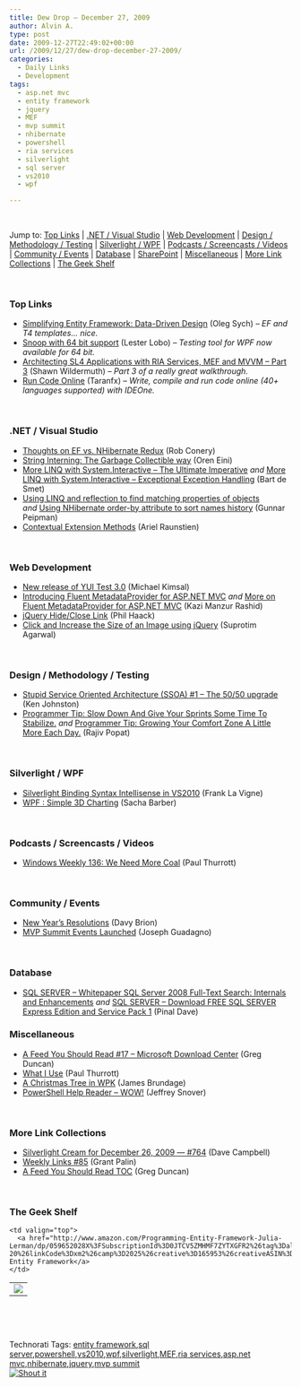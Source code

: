 ```yaml
---
title: Dew Drop – December 27, 2009
author: Alvin A.
type: post
date: 2009-12-27T22:49:02+00:00
url: /2009/12/27/dew-drop-december-27-2009/
categories:
  - Daily Links
  - Development
tags:
  - asp.net mvc
  - entity framework
  - jquery
  - MEF
  - mvp summit
  - nhibernate
  - powershell
  - ria services
  - silverlight
  - sql server
  - vs2010
  - wpf

---
```

&#160;

Jump to: [Top Links][1] | [.NET / Visual Studio][2] | [Web Development][3] | [Design / Methodology / Testing][4] | [Silverlight / WPF][5] | [Podcasts / Screencasts / Videos][6] | [Community / Events][7] | [Database][8] | [SharePoint][9] | [Miscellaneous][10] | [More Link Collections][11] | [The Geek Shelf][12] 

&#160;

### <a name="top"></a>Top Links

  * [Simplifying Entity Framework: Data-Driven Design][13] (Oleg Sych) _– EF and T4 templates… nice._
  * [Snoop with 64 bit support][14] (Lester Lobo) _– Testing tool for WPF now available for 64 bit._
  * [Architecting SL4 Applications with RIA Services, MEF and MVVM &#8211; Part 3][15] (Shawn Wildermuth) _– Part 3 of a really great walkthrough._
  * [Run Code Online][16] (Taranfx) _– Write, compile and run code online (40+ languages supported) with IDEOne._

&#160;

### <a name="dotnet"></a>.NET / Visual Studio

  * [Thoughts on EF vs. NHibernate Redux][17] (Rob Conery)
  * [String Interning: The Garbage Collectible way][18] (Oren Eini)
  * [More LINQ with System.Interactive – The Ultimate Imperative][19] _and_&#160;[More LINQ with System.Interactive – Exceptional Exception Handling][20] (Bart de Smet)
  * [Using LINQ and reflection to find matching properties of objects][21] _and_&#160;[Using NHibernate order-by attribute to sort names history][22] (Gunnar Peipman)
  * [Contextual Extension Methods][23] (Ariel Raunstien)

&#160;

### <a name="web"></a>Web Development

  * [New release of YUI Test 3.0][24] (Michael Kimsal)
  * [Introducing Fluent MetadataProvider for ASP.NET MVC][25] _and_&#160;[More on Fluent MetadataProvider for ASP.NET MVC][26] (Kazi Manzur Rashid)
  * [jQuery Hide/Close Link][27] (Phil Haack)
  * [Click and Increase the Size of an Image using jQuery][28] (Suprotim Agarwal)

&#160;

### <a name="design"></a>Design / Methodology / Testing

  * [Stupid Service Oriented Architecture (SSOA) #1 – The 50/50 upgrade][29] (Ken Johnston)
  * [Programmer Tip: Slow Down And Give Your Sprints Some Time To Stabilize.][30] _and_&#160;[Programmer Tip: Growing Your Comfort Zone A Little More Each Day.][31] (Rajiv Popat)

&#160;

### <a name="silverlight"></a>Silverlight / WPF

  * [Silverlight Binding Syntax Intellisense in VS2010][32] (Frank La Vigne)
  * [WPF : Simple 3D Charting][33] (Sacha Barber)

&#160;

### <a name="podcasts"></a>Podcasts / Screencasts / Videos

  * [Windows Weekly 136: We Need More Coal][34] (Paul Thurrott)

&#160;

### <a name="events"></a>Community / Events

  * [New Year’s Resolutions][35] (Davy Brion)
  * [MVP Summit Events Launched][36] (Joseph Guadagno)

&#160;

### <a name="db"></a>Database

  * [SQL SERVER – Whitepaper SQL Server 2008 Full-Text Search: Internals and Enhancements][37] _and_&#160;[SQL SERVER – Download FREE SQL SERVER Express Edition and Service Pack 1][38] (Pinal Dave)

<a name="sp"></a>

### <a name="misc"></a>Miscellaneous

  * [A Feed You Should Read #17 – Microsoft Download Center][39] (Greg Duncan)
  * [What I Use][40] (Paul Thurrott)
  * [A Christmas Tree in WPK][41] (James Brundage)
  * [PowerShell Help Reader – WOW!][42] (Jeffrey Snover)

&#160;

### <a name="links"></a>More Link Collections

  * [Silverlight Cream for December 26, 2009 &#8212; #764][43] (Dave Campbell)
  * [Weekly Links #85][44] (Grant Palin)
  * [A Feed You Should Read TOC][45] (Greg Duncan)

&#160;

### <a name="shelf"></a>The Geek Shelf

<table border="0" cellspacing="0" cellpadding="0">
  <tr>
    <td>
      <img data-recalc-dims="1" decoding="async" src="https://i0.wp.com/ecx.images-amazon.com/images/I/41inTvXhKKL._SL75_.jpg?w=660" />
    </td>
    
    <td valign="top">
      <a href="http://www.amazon.com/Programming-Entity-Framework-Julia-Lerman/dp/059652028X%3FSubscriptionId%3D0JTCV5ZMHMF7ZYTXGFR2%26tag%3Dalvinashcraft-20%26linkCode%3Dxm2%26camp%3D2025%26creative%3D165953%26creativeASIN%3D059652028X">Programming Entity Framework</a>
    </td>
  </tr>
</table>

&#160;

<div style="padding-bottom: 0px; margin: 0px; padding-left: 0px; padding-right: 0px; display: inline; float: none; padding-top: 0px" id="scid:C16BAC14-9A3D-4c50-9394-FBFEF7A93539:12289fd9-8dd8-45ca-b453-01b96b1a1f49" class="wlWriterSmartContent">
  <!--dotnetkickit-->
</div>

&#160;

<div style="padding-bottom: 0px; margin: 0px; padding-left: 0px; padding-right: 0px; display: inline; float: none; padding-top: 0px" id="scid:0767317B-992E-4b12-91E0-4F059A8CECA8:96a8d313-5a10-4c86-bcc3-bba06f7bc1e0" class="wlWriterSmartContent">
  Technorati Tags: <a href="http://technorati.com/tags/entity+framework" rel="tag">entity framework</a>,<a href="http://technorati.com/tags/sql+server" rel="tag">sql server</a>,<a href="http://technorati.com/tags/powershell" rel="tag">powershell</a>,<a href="http://technorati.com/tags/vs2010" rel="tag">vs2010</a>,<a href="http://technorati.com/tags/wpf" rel="tag">wpf</a>,<a href="http://technorati.com/tags/silverlight" rel="tag">silverlight</a>,<a href="http://technorati.com/tags/MEF" rel="tag">MEF</a>,<a href="http://technorati.com/tags/ria+services" rel="tag">ria services</a>,<a href="http://technorati.com/tags/asp.net+mvc" rel="tag">asp.net mvc</a>,<a href="http://technorati.com/tags/nhibernate" rel="tag">nhibernate</a>,<a href="http://technorati.com/tags/jquery" rel="tag">jquery</a>,<a href="http://technorati.com/tags/mvp+summit" rel="tag">mvp summit</a>
</div>

<div class="wlWriterHeaderFooter" style="margin:0px; padding:0px 0px 0px 0px;">
  <div class="shoutIt">
    <a rev="vote-for" href="http://dotnetshoutout.com/Submit?url=http%3a%2f%2fwww.alvinashcraft.com%2f2009%2f12%2f27%2fdew-drop-december-27-2009%2f&title=Dew+Drop+-+December+27%2c+2009"><img decoding="async" alt="Shout it" src="http://dotnetshoutout.com/image.axd?url=https://morningdew-bpc6g3a0fgaxdxcu.eastus2-01.azurewebsites.net/2009/12/27/dew-drop-december-27-2009/" style="border:0px" /></a>
  </div>
</div>

 [1]: https://morningdew-bpc6g3a0fgaxdxcu.eastus2-01.azurewebsites.net/#top
 [2]: https://morningdew-bpc6g3a0fgaxdxcu.eastus2-01.azurewebsites.net/#dotnet
 [3]: https://morningdew-bpc6g3a0fgaxdxcu.eastus2-01.azurewebsites.net/#web
 [4]: https://morningdew-bpc6g3a0fgaxdxcu.eastus2-01.azurewebsites.net/#design
 [5]: https://morningdew-bpc6g3a0fgaxdxcu.eastus2-01.azurewebsites.net/#silverlight
 [6]: https://morningdew-bpc6g3a0fgaxdxcu.eastus2-01.azurewebsites.net/#podcasts
 [7]: https://morningdew-bpc6g3a0fgaxdxcu.eastus2-01.azurewebsites.net/#events
 [8]: https://morningdew-bpc6g3a0fgaxdxcu.eastus2-01.azurewebsites.net/#db
 [9]: https://morningdew-bpc6g3a0fgaxdxcu.eastus2-01.azurewebsites.net/#sp
 [10]: https://morningdew-bpc6g3a0fgaxdxcu.eastus2-01.azurewebsites.net/#misc
 [11]: https://morningdew-bpc6g3a0fgaxdxcu.eastus2-01.azurewebsites.net/#links
 [12]: https://morningdew-bpc6g3a0fgaxdxcu.eastus2-01.azurewebsites.net/#shelf
 [13]: http://www.olegsych.com/2009/12/simplifying-entity-framework-data-driven-design/
 [14]: http://blogs.msdn.com/llobo/archive/2009/12/26/snoop-with-64-bit-support.aspx
 [15]: http://wildermuth.com/2009/12/27/Architecting_SL4_Applications_with_RIA_Services_MEF_and_MVVM_-_Part_3
 [16]: http://www.taranfx.com/run-code-online#
 [17]: http://feedproxy.google.com/~r/wekeroad/EeKc/~3/Q6xXcWfQXpg/thoughts-on-ef-vs-nhibernate-redux
 [18]: http://feedproxy.google.com/~r/AyendeRahien/~3/-fkjdlUQ6Ro/string-interning-the-garbage-collectible-way.aspx
 [19]: http://community.bartdesmet.net/blogs/bart/archive/2009/12/26/more-linq-with-system-interactive-the-ultimate-imperative.aspx
 [20]: http://community.bartdesmet.net/blogs/bart/archive/2009/12/27/more-linq-with-system-interactive-exceptional-exception-handling.aspx
 [21]: http://feedproxy.google.com/~r/gunnarpeipman/~3/1Plcs1ZZ1oE/using-linq-and-reflection-to-find-matching-properties-of-objects.aspx
 [22]: http://feedproxy.google.com/~r/gunnarpeipman/~3/2gwqvs3Lbtg/using-nhibernate-order-by-attribute-to-sort-names-history.aspx
 [23]: http://blogs.microsoft.co.il/blogs/ariel/archive/2009/12/14/contextual-extension-methods.aspx
 [24]: http://feedproxy.google.com/~r/jsmag/~3/5zjkyx-UuME/
 [25]: http://www.dotnetkicks.com/aspnet/Introducing_Fluent_MetadataProvider_for_ASP_NET_MVC_Kazi
 [26]: http://www.dotnetkicks.com/aspnet/More_on_Fluent_MetadataProvider_for_ASP_NET_MVC_Kazi_Manzur_Rashid
 [27]: http://haacked.com/archive/2009/12/25/jquery-hide-close-link.aspx
 [28]: http://feedproxy.google.com/~r/netCurryRecentArticles/~3/3fMqoNc9tFw/ShowArticle.aspx
 [29]: http://blogs.msdn.com/kenj/archive/2009/12/26/stupid-service-oriented-architecture-ssoa-1-the-50-50-upgrade.aspx
 [30]: http://www.thousandtyone.com/blog/ProgrammerTipSlowDownAndGiveYourSprintsSomeTimeToStabilize.aspx
 [31]: http://www.thousandtyone.com/blog/ProgrammerTipGrowingYourComfortZoneALittleMoreEachDay.aspx
 [32]: http://franksworld.com/blog/archive/2009/12/25/11812.aspx
 [33]: http://sachabarber.net/?p=634
 [34]: http://www.winsupersite.com/podcast#136
 [35]: http://feedproxy.google.com/~r/davybrion/~3/5qcQ7C5AEF8/
 [36]: http://www.josephguadagno.net/post/MVP-Summit-Events-Launched.aspx
 [37]: http://blog.sqlauthority.com/2009/12/26/sql-server-whitepaper-sql-server-2008-full-text-search-internals-and-enhancements/
 [38]: http://blog.sqlauthority.com/2009/12/27/sql-server-download-free-sql-server-express-edition-and-service-pack-1/
 [39]: http://coolthingoftheday.blogspot.com/2009/12/feed-you-should-read-17-microsoft.html
 [40]: http://www.winsupersite.com/paul/whatiuse.asp#091227
 [41]: http://blogs.msdn.com/powershell/archive/2009/12/26/a-christmas-tree-in-wpk.aspx
 [42]: http://blogs.msdn.com/powershell/archive/2009/12/26/powershell-help-reader-wow.aspx
 [43]: http://geekswithblogs.net/WynApseTechnicalMusings/archive/2009/12/26/137222.aspx
 [44]: http://grantpalin.com/2009/12/26/weekly-links-85/
 [45]: http://coolthingoftheday.blogspot.com/2009/12/feed-you-should-read-toc.html